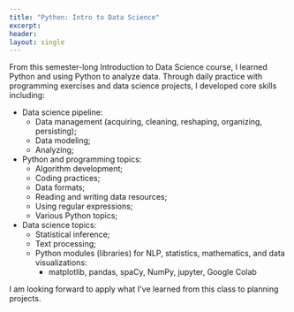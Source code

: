 ```yaml
---
title: "Python: Intro to Data Science"
excerpt: 
header:
layout: single
---
```


From this semester-long Introduction to Data Science course, I learned Python and using Python to analyze data. Through daily practice with programming exercises and data science projects, I developed core skills including:
+ Data science pipeline:
  + Data management (acquiring, cleaning, reshaping, organizing, persisting);
  + Data modeling;
  + Analyzing;
+ Python and programming topics:
  + Algorithm development;
  + Coding practices;
  + Data formats;
  + Reading and writing data resources;
  + Using regular expressions;
  + Various Python topics;
+ Data science topics:
  + Statistical inference;
  + Text processing;
  + Python modules (libraries) for NLP, statistics, mathematics, and data visualizations:
    + matplotlib, pandas, spaCy, NumPy, jupyter, Google Colab

I am looking forward to apply what I've learned from this class to planning projects.